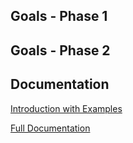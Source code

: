 
## Goals - Phase 1

## Goals - Phase 2
## Documentation

[Introduction with Examples](doc/intro/README.md)

[Full Documentation](doc/README.md)



